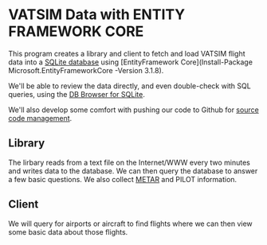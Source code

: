 # VATSIM Data with ENTITY FRAMEWORK CORE

This program creates a library and client to fetch and load VATSIM flight data into a [SQLite database](https://sqlite.org/index.html) using [EntityFramework Core](Install-Package Microsoft.EntityFrameworkCore -Version 3.1.8).

We'll be able to review the data directly, and even double-check with SQL queries, using the [DB Browser for SQLite](https://sqlitebrowser.org/).

We'll also develop some comfort with pushing our code to Github for [source code management](https://en.wikipedia.org/wiki/Version_control).

## Library

The lirbary reads from a text file on the Internet/WWW every two minutes and writes data to the database.  We can then query the database to answer a few basic questions.  We also collect [METAR](https://en.wikipedia.org/wiki/METAR) and PILOT information.

## Client

We will query for airports or aircraft to find flights where we can then view some basic data about those flights.